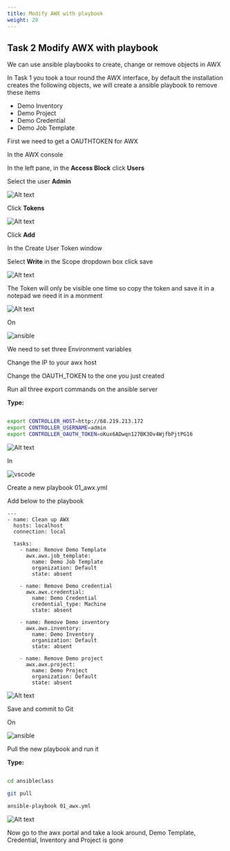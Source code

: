 ```yaml
---
title: Modify AWX with playbook
weight: 20
---
```


## Task 2 Modify AWX with playbook

We can use ansible playbooks to create, change or remove objects in AWX

In Task 1 you took a tour round the AWX interface, by default the installation creates the following objects, we will create a ansible playbook to remove these items

- Demo Inventory
- Demo Project
- Demo Credential
- Demo Job Template

First we need to get a OAUTHTOKEN for AWX

In the AWX console

In the left pane, in the __Access Block__ click __Users__

Select the user __Admin__

![Alt text](images/01_ansible_tower_adminuser.png?raw=true "select admin user")

Click __Tokens__

![Alt text](images/02_ansible_tower_token.png?raw=true "admin token")

Click __Add__

In the Create User Token window

Select __Write__ in the Scope dropdown box click save

![Alt text](images/03_ansible_tower_create_token.png?raw=true "create admin token")

The Token will only be visible one time so copy the token and save it in a notepad we need it in a monment

![Alt text](images/04_ansible_tower_view_token.png?raw=true "view admin token")

On

![ansible](/images/ansible.png)

We need to set three Environment variables

Change the IP to your awx host

Change the OAUTH_TOKEN to the one you just created

Run all three export commands on the ansible server

__Type:__

```bash

export CONTROLLER_HOST=http://68.219.213.172
export CONTROLLER_USERNAME=admin
export CONTROLLER_OAUTH_TOKEN=oKux6ADwqn127BK3Ov4WjfbPjtPG16

```

![Alt text](images/05_ansible_tower_export_token.png?raw=true "export token")

In

![vscode](/images/student-vscode.png)

Create a new playbook 01_awx.yml

Add below to the playbook

```ansible
---
- name: Clean up AWX
  hosts: localhost
  connection: local

  tasks:
    - name: Remove Demo Template
      awx.awx.job_template:
        name: Demo Job Template
        organization: Default
        state: absent

    - name: Remove Demo credential
      awx.awx.credential:
        name: Demo Credential
        credential_type: Machine
        state: absent

    - name: Remove Demo inventory
      awx.awx.inventory:
        name: Demo Inventory
        organization: Default
        state: absent

    - name: Remove Demo project
      awx.awx.project:
        name: Demo Project
        organization: Default
        state: absent

```

![Alt text](images/06_create_awx_playbook.png?raw=true "awx playbook")

Save and commit to Git

On

![ansible](/images/ansible.png)

Pull the new playbook and run it

__Type:__

```bash

cd ansibleclass

git pull

ansible-playbook 01_awx.yml

```

![Alt text](images/07_run_awx_playbook.png?raw=true "awx playbook run")

Now go to the awx portal and take a look around, Demo Template, Credential, Inventory and Project is gone
